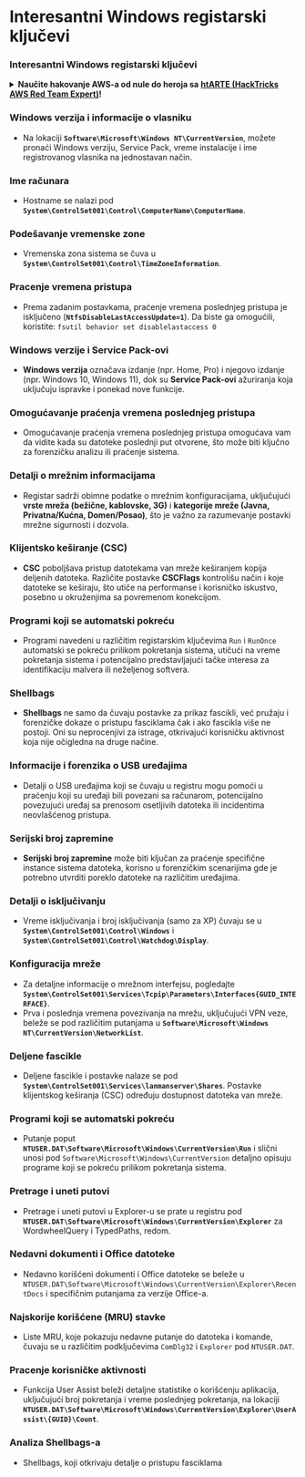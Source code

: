 # Interesantni Windows registarski ključevi

### Interesantni Windows registarski ključevi

<details>

<summary><strong>Naučite hakovanje AWS-a od nule do heroja sa</strong> <a href="https://training.hacktricks.xyz/courses/arte"><strong>htARTE (HackTricks AWS Red Team Expert)</strong></a><strong>!</strong></summary>

Drugi načini podrške HackTricks-u:

* Ako želite da vidite **vašu kompaniju oglašenu na HackTricks-u** ili **preuzmete HackTricks u PDF formatu** proverite [**SUBSCRIPTION PLANS**](https://github.com/sponsors/carlospolop)!
* Nabavite [**zvanični PEASS & HackTricks swag**](https://peass.creator-spring.com)
* Otkrijte [**The PEASS Family**](https://opensea.io/collection/the-peass-family), našu kolekciju ekskluzivnih [**NFT-ova**](https://opensea.io/collection/the-peass-family)
* **Pridružite se** 💬 [**Discord grupi**](https://discord.gg/hRep4RUj7f) ili [**telegram grupi**](https://t.me/peass) ili nas **pratite** na **Twitter-u** 🐦 [**@hacktricks_live**](https://twitter.com/hacktricks_live)**.**
* **Podelite svoje hakovanje trikove slanjem PR-ova na** [**HackTricks**](https://github.com/carlospolop/hacktricks) i [**HackTricks Cloud**](https://github.com/carlospolop/hacktricks-cloud) github repozitorijume.

</details>


### **Windows verzija i informacije o vlasniku**
- Na lokaciji **`Software\Microsoft\Windows NT\CurrentVersion`**, možete pronaći Windows verziju, Service Pack, vreme instalacije i ime registrovanog vlasnika na jednostavan način.

### **Ime računara**
- Hostname se nalazi pod **`System\ControlSet001\Control\ComputerName\ComputerName`**.

### **Podešavanje vremenske zone**
- Vremenska zona sistema se čuva u **`System\ControlSet001\Control\TimeZoneInformation`**.

### **Pracenje vremena pristupa**
- Prema zadanim postavkama, praćenje vremena poslednjeg pristupa je isključeno (**`NtfsDisableLastAccessUpdate=1`**). Da biste ga omogućili, koristite:
`fsutil behavior set disablelastaccess 0`

### Windows verzije i Service Pack-ovi
- **Windows verzija** označava izdanje (npr. Home, Pro) i njegovo izdanje (npr. Windows 10, Windows 11), dok su **Service Pack-ovi** ažuriranja koja uključuju ispravke i ponekad nove funkcije.

### Omogućavanje praćenja vremena poslednjeg pristupa
- Omogućavanje praćenja vremena poslednjeg pristupa omogućava vam da vidite kada su datoteke poslednji put otvorene, što može biti ključno za forenzičku analizu ili praćenje sistema.

### Detalji o mrežnim informacijama
- Registar sadrži obimne podatke o mrežnim konfiguracijama, uključujući **vrste mreža (bežične, kablovske, 3G)** i **kategorije mreže (Javna, Privatna/Kućna, Domen/Posao)**, što je važno za razumevanje postavki mrežne sigurnosti i dozvola.

### Klijentsko keširanje (CSC)
- **CSC** poboljšava pristup datotekama van mreže keširanjem kopija deljenih datoteka. Različite postavke **CSCFlags** kontrolišu način i koje datoteke se keširaju, što utiče na performanse i korisničko iskustvo, posebno u okruženjima sa povremenom konekcijom.

### Programi koji se automatski pokreću
- Programi navedeni u različitim registarskim ključevima `Run` i `RunOnce` automatski se pokreću prilikom pokretanja sistema, utičući na vreme pokretanja sistema i potencijalno predstavljajući tačke interesa za identifikaciju malvera ili neželjenog softvera.

### Shellbags
- **Shellbags** ne samo da čuvaju postavke za prikaz fascikli, već pružaju i forenzičke dokaze o pristupu fasciklama čak i ako fascikla više ne postoji. Oni su neprocenjivi za istrage, otkrivajući korisničku aktivnost koja nije očigledna na druge načine.

### Informacije i forenzika o USB uređajima
- Detalji o USB uređajima koji se čuvaju u registru mogu pomoći u praćenju koji su uređaji bili povezani sa računarom, potencijalno povezujući uređaj sa prenosom osetljivih datoteka ili incidentima neovlašćenog pristupa.

### Serijski broj zapremine
- **Serijski broj zapremine** može biti ključan za praćenje specifične instance sistema datoteka, korisno u forenzičkim scenarijima gde je potrebno utvrditi poreklo datoteke na različitim uređajima.

### **Detalji o isključivanju**
- Vreme isključivanja i broj isključivanja (samo za XP) čuvaju se u **`System\ControlSet001\Control\Windows`** i **`System\ControlSet001\Control\Watchdog\Display`**.

### **Konfiguracija mreže**
- Za detaljne informacije o mrežnom interfejsu, pogledajte **`System\ControlSet001\Services\Tcpip\Parameters\Interfaces{GUID_INTERFACE}`**.
- Prva i poslednja vremena povezivanja na mrežu, uključujući VPN veze, beleže se pod različitim putanjama u **`Software\Microsoft\Windows NT\CurrentVersion\NetworkList`**.

### **Deljene fascikle**
- Deljene fascikle i postavke nalaze se pod **`System\ControlSet001\Services\lanmanserver\Shares`**. Postavke klijentskog keširanja (CSC) određuju dostupnost datoteka van mreže.

### **Programi koji se automatski pokreću**
- Putanje poput **`NTUSER.DAT\Software\Microsoft\Windows\CurrentVersion\Run`** i slični unosi pod `Software\Microsoft\Windows\CurrentVersion` detaljno opisuju programe koji se pokreću prilikom pokretanja sistema.

### **Pretrage i uneti putovi**
- Pretrage i uneti putovi u Explorer-u se prate u registru pod **`NTUSER.DAT\Software\Microsoft\Windows\CurrentVersion\Explorer`** za WordwheelQuery i TypedPaths, redom.

### **Nedavni dokumenti i Office datoteke**
- Nedavno korišćeni dokumenti i Office datoteke se beleže u `NTUSER.DAT\Software\Microsoft\Windows\CurrentVersion\Explorer\RecentDocs` i specifičnim putanjama za verzije Office-a.

### **Najskorije korišćene (MRU) stavke**
- Liste MRU, koje pokazuju nedavne putanje do datoteka i komande, čuvaju se u različitim podključevima `ComDlg32` i `Explorer` pod `NTUSER.DAT`.

### **Pracenje korisničke aktivnosti**
- Funkcija User Assist beleži detaljne statistike o korišćenju aplikacija, uključujući broj pokretanja i vreme poslednjeg pokretanja, na lokaciji **`NTUSER.DAT\Software\Microsoft\Windows\CurrentVersion\Explorer\UserAssist\{GUID}\Count`**.

### **Analiza Shellbags-a**
- Shellbags, koji otkrivaju detalje o pristupu fasciklama
